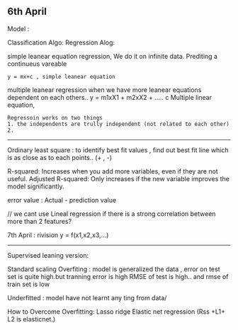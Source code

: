 6th April
--------
Model :

Classification Algo:
Regression Alog: 

simple leanear equation
	regression, We do it on infinite data. 
	Prediting a continueus vareable
	
	y = mx+c , simple leanear equation
	
multiple leanear regression
	when we have more leanear equations dependent on each others.. 
	y = m1xX1 +  m2xX2 + ..... c Multiple linear equation,

	
	Regressoin works on two things
	1. the independents are trully independent (not related to each other)
	2.  
	
----------------
Ordinary least square : to identify best fit values	, find out best fit line which is as close as to each points.. (+ , -) 	
	
R-squared: Increases when you add more variables, even if they are not useful.
Adjusted R-squared: Only increases if the new variable improves the model significantly.	
	
	
	
	
	
error value : Actual - prediction value
	
	
	
//  we cant use Lineal regression if there is a strong correlation between more than 2 features?



7th April : rivision
y = f(x1,x2,x3,...)


--------------

Supervised leaning version:

Standard scaling
Overfiting : model is generalized the data , error on test set is quite high.but tranning error is high
	RMSE of test is high.. and rmse of train set is low
	
	
Underfitted : model have not learnt any ting from data/


How to Overcome Overfitting: 
Lasso
ridge
Elastic net regression	(Rss +L1+ L2 is elasticnet.)
	
	
	
	
	
	
	
	